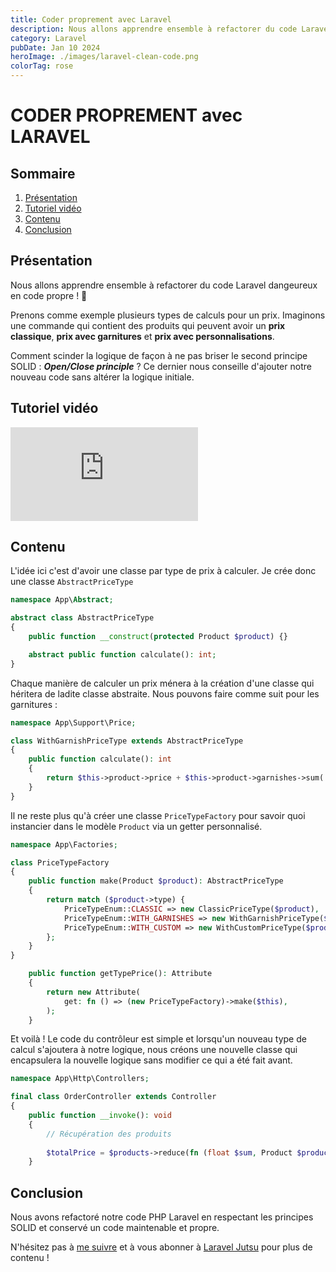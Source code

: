 ```yaml
---
title: Coder proprement avec Laravel
description: Nous allons apprendre ensemble à refactorer du code Laravel dangereux en code propre.
category: Laravel
pubDate: Jan 10 2024
heroImage: ./images/laravel-clean-code.png
colorTag: rose
---
```


# CODER PROPREMENT avec LARAVEL

## Sommaire
1. [Présentation](#presentation)
7. [Tutoriel vidéo](#tutorielvideo)
7. [Contenu](#contenu)
8. [Conclusion](#conclusion)

## Présentation <a name="presentation"></a>

Nous allons apprendre ensemble à refactorer du code Laravel dangeureux en code propre ! 🧽

Prenons comme exemple plusieurs types de calculs pour un prix. Imaginons une commande qui contient des produits qui peuvent avoir un **prix classique**, **prix avec garnitures** et **prix avec personnalisations**.

Comment scinder la logique de façon à ne pas briser le second principe SOLID : ***Open/Close principle*** ? Ce dernier nous conseille d'ajouter notre nouveau code sans altérer la logique initiale.

## Tutoriel vidéo <a name="tutorielvideo"></a>

<iframe class="w-full aspect-video" src="https://www.youtube.com/embed/mnj3MfNVsXo" frameborder="0" allowfullscreen></iframe>

## Contenu <a name="contenu"></a>

L'idée ici c'est d'avoir une classe par type de prix à calculer. Je crée donc une classe `AbstractPriceType`

```php
namespace App\Abstract;

abstract class AbstractPriceType
{
    public function __construct(protected Product $product) {}

    abstract public function calculate(): int;
}
```

Chaque manière de calculer un prix ménera à la création d'une classe qui héritera de ladite classe abstraite. Nous pouvons faire comme suit pour les garnitures :

```php
namespace App\Support\Price;

class WithGarnishPriceType extends AbstractPriceType
{
    public function calculate(): int
    {
        return $this->product->price + $this->product->garnishes->sum('price');
    }
}
```

Il ne reste plus qu'à créer une classe `PriceTypeFactory` pour savoir quoi instancier dans le modèle `Product` via un getter personnalisé. 

```php
namespace App\Factories;

class PriceTypeFactory
{
    public function make(Product $product): AbstractPriceType
    {
        return match ($product->type) {
            PriceTypeEnum::CLASSIC => new ClassicPriceType($product),
            PriceTypeEnum::WITH_GARNISHES => new WithGarnishPriceType($product),
            PriceTypeEnum::WITH_CUSTOM => new WithCustomPriceType($product),
        };
    }
}
```

```php
    public function getTypePrice(): Attribute
    {
        return new Attribute(
            get: fn () => (new PriceTypeFactory)->make($this),
        );
    }
```

Et voilà ! Le code du contrôleur est simple et lorsqu'un nouveau type de calcul s'ajoutera à notre logique, nous créons une nouvelle classe qui encapsulera la nouvelle logique sans modifier ce qui a été fait avant.

```php
namespace App\Http\Controllers;

final class OrderController extends Controller
{
    public function __invoke(): void
    {
        // Récupération des produits
        
        $totalPrice = $products->reduce(fn (float $sum, Product $product) => $sum + $product->getTypePrice->calculate(), 0);
    }
```

## Conclusion <a name="conclusion"></a>

Nous avons refactoré notre code PHP Laravel en respectant les principes SOLID et conservé un code maintenable et propre.

N'hésitez pas à [me suivre](https://twitter.com/LaravelJutsu) et à vous abonner à [Laravel Jutsu](https://www.youtube.com/@LaravelJutsu) pour plus de contenu !